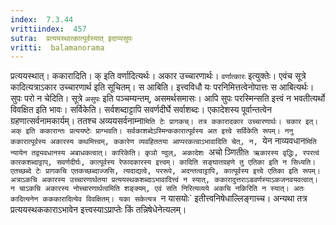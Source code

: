 ```yaml
---
index:  7.3.44
vrittiindex:  457
sutra:  प्रत्ययस्थात्कात्पूर्वस्यात् इदाप्यसुपः
vritti:  balamanorama 
---
```


प्रत्ययस्थात्। ककारादिति। क् इति वर्णादित्यर्थः। अकार उच्चारणार्थः। `वर्णात्कारः` इत्युक्तेः। एवंच सूत्रे कादित्यत्राऽकार उच्चारणार्थ इति सूचितम्। स आबिति। इत्त्वविधौ यः परनिमित्तत्वेनोपात्तः स आबित्यर्थः। सुपः परो न चेदिति। सूत्रे `असुपः` इति पञ्चम्यन्तम्, असमर्थसमासः। आपि सुपः परस्मिन्सति इत्त्वं न भवतीत्यर्थो विवक्षित इति भावः। सर्विकेति। सर्वशब्दाट्टापि सवर्णदीर्घे सर्वाशब्दः। एकादेशस्य पूर्वान्तत्वेन ग्रहणात्सर्वनामकार्यम्। ततश्च अव्ययसर्वनाम्ना`मिति टेः प्रागकच्। तत्र ककारादकार उच्चारणार्थः। चकार इत्। अक् इति ककारान्तः प्रत्ययष्टेः प्राग्भवति। सर्वकाशब्देऽस्मिन्ककारात्पूर्वस्य अत इत्त्वे सर्विकेति रूपम्। ननु ककारात्पूर्वस्य अकारस्य कथमित्त्वम्, ककारेण व्यवहिततया आप्परकत्वाऽभावादिति चेत्, न, `येन नाव्यवधान`मिति न्यायेन तद्व्यवधानस्य अबाधकत्वात्। कारिकेति। कृञो ण्वुल्, अकादेशः `अचो ञ्णिती`ति ऋकारस्य वृद्धिः, रपरत्वं कारकशब्दाट्टाप्, सवर्णदीर्घः, कात्पूर्वस्य रेफादकारस्य इत्त्वम्। कादिति सङ्घातग्रहणे तु एतिका इति न सिध्यति। एतच्छब्दे टेः प्रागकचि एतकच्छब्दाज्जसि, त्यदाद्यत्वे, पररूपे, अदन्तत्वाट्टापि, कात्पूर्वस्य इत्त्वे एतिका इति रूपम्। अत्राऽकचि अकारस्य उच्चारणार्थतया प्रत्ययस्थकशब्दाऽभावादित्त्वं न स्यात्, ककारादुत्तराऽडवर्णस्याऽकजनवयवत्वात्। न चाऽकचि अकारस्य नोच्चारणार्थत्वमिति शङ्क्यम्, एवं सति निरित्यव्यये अकचि नकिरिति न स्यात्। अतः कादित्यनेन कककारादित्येव विवक्षितम्। यका सकेत्यत्र `न यासयोः` इतीत्त्वनिषेधाल्लिङ्गाच्च। अन्यथा तत्र प्रत्ययस्थककाराऽभावेन इत्त्वस्याऽप्राप्तेः किं तन्निषेधेनेत्यलम्।

